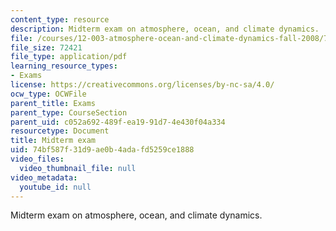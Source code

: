 ```yaml
---
content_type: resource
description: Midterm exam on atmosphere, ocean, and climate dynamics.
file: /courses/12-003-atmosphere-ocean-and-climate-dynamics-fall-2008/74bf587f31d9ae0b4adafd5259ce1888_midterm.pdf
file_size: 72421
file_type: application/pdf
learning_resource_types:
- Exams
license: https://creativecommons.org/licenses/by-nc-sa/4.0/
ocw_type: OCWFile
parent_title: Exams
parent_type: CourseSection
parent_uid: c052a692-489f-ea19-91d7-4e430f04a334
resourcetype: Document
title: Midterm exam
uid: 74bf587f-31d9-ae0b-4ada-fd5259ce1888
video_files:
  video_thumbnail_file: null
video_metadata:
  youtube_id: null
---
```

Midterm exam on atmosphere, ocean, and climate dynamics.